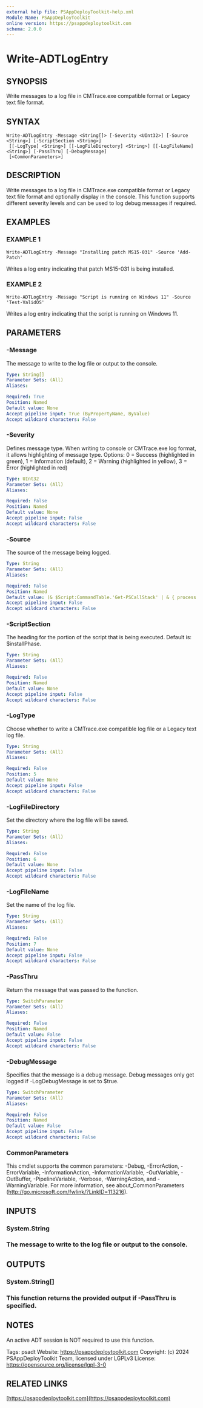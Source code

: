 ```yaml
---
external help file: PSAppDeployToolkit-help.xml
Module Name: PSAppDeployToolkit
online version: https://psappdeploytoolkit.com
schema: 2.0.0
---
```


# Write-ADTLogEntry

## SYNOPSIS
Write messages to a log file in CMTrace.exe compatible format or Legacy text file format.

## SYNTAX

```
Write-ADTLogEntry -Message <String[]> [-Severity <UInt32>] [-Source <String>] [-ScriptSection <String>]
 [[-LogType] <String>] [[-LogFileDirectory] <String>] [[-LogFileName] <String>] [-PassThru] [-DebugMessage]
 [<CommonParameters>]
```

## DESCRIPTION
Write messages to a log file in CMTrace.exe compatible format or Legacy text file format and optionally display in the console.
This function supports different severity levels and can be used to log debug messages if required.

## EXAMPLES

### EXAMPLE 1
```
Write-ADTLogEntry -Message "Installing patch MS15-031" -Source 'Add-Patch'
```

Writes a log entry indicating that patch MS15-031 is being installed.

### EXAMPLE 2
```
Write-ADTLogEntry -Message "Script is running on Windows 11" -Source 'Test-ValidOS'
```

Writes a log entry indicating that the script is running on Windows 11.

## PARAMETERS

### -Message
The message to write to the log file or output to the console.

```yaml
Type: String[]
Parameter Sets: (All)
Aliases:

Required: True
Position: Named
Default value: None
Accept pipeline input: True (ByPropertyName, ByValue)
Accept wildcard characters: False
```

### -Severity
Defines message type.
When writing to console or CMTrace.exe log format, it allows highlighting of message type.
Options: 0 = Success (highlighted in green), 1 = Information (default), 2 = Warning (highlighted in yellow), 3 = Error (highlighted in red)

```yaml
Type: UInt32
Parameter Sets: (All)
Aliases:

Required: False
Position: Named
Default value: None
Accept pipeline input: False
Accept wildcard characters: False
```

### -Source
The source of the message being logged.

```yaml
Type: String
Parameter Sets: (All)
Aliases:

Required: False
Position: Named
Default value: (& $Script:CommandTable.'Get-PSCallStack' | & { process { if (![System.String]::IsNullOrWhiteSpace($_.Command) -and ($_.Command -notmatch '^Write-(Log|ADTLogEntry)$')) { return $_.Command } } } | & $Script:CommandTable.'Select-Object' -First 1)
Accept pipeline input: False
Accept wildcard characters: False
```

### -ScriptSection
The heading for the portion of the script that is being executed.
Default is: $installPhase.

```yaml
Type: String
Parameter Sets: (All)
Aliases:

Required: False
Position: Named
Default value: None
Accept pipeline input: False
Accept wildcard characters: False
```

### -LogType
Choose whether to write a CMTrace.exe compatible log file or a Legacy text log file.

```yaml
Type: String
Parameter Sets: (All)
Aliases:

Required: False
Position: 5
Default value: None
Accept pipeline input: False
Accept wildcard characters: False
```

### -LogFileDirectory
Set the directory where the log file will be saved.

```yaml
Type: String
Parameter Sets: (All)
Aliases:

Required: False
Position: 6
Default value: None
Accept pipeline input: False
Accept wildcard characters: False
```

### -LogFileName
Set the name of the log file.

```yaml
Type: String
Parameter Sets: (All)
Aliases:

Required: False
Position: 7
Default value: None
Accept pipeline input: False
Accept wildcard characters: False
```

### -PassThru
Return the message that was passed to the function.

```yaml
Type: SwitchParameter
Parameter Sets: (All)
Aliases:

Required: False
Position: Named
Default value: False
Accept pipeline input: False
Accept wildcard characters: False
```

### -DebugMessage
Specifies that the message is a debug message.
Debug messages only get logged if -LogDebugMessage is set to $true.

```yaml
Type: SwitchParameter
Parameter Sets: (All)
Aliases:

Required: False
Position: Named
Default value: False
Accept pipeline input: False
Accept wildcard characters: False
```

### CommonParameters
This cmdlet supports the common parameters: -Debug, -ErrorAction, -ErrorVariable, -InformationAction, -InformationVariable, -OutVariable, -OutBuffer, -PipelineVariable, -Verbose, -WarningAction, and -WarningVariable.
For more information, see about_CommonParameters (http://go.microsoft.com/fwlink/?LinkID=113216).

## INPUTS

### System.String
### The message to write to the log file or output to the console.
## OUTPUTS

### System.String[]
### This function returns the provided output if -PassThru is specified.
## NOTES
An active ADT session is NOT required to use this function.

Tags: psadt
Website: https://psappdeploytoolkit.com
Copyright: (c) 2024 PSAppDeployToolkit Team, licensed under LGPLv3
License: https://opensource.org/license/lgpl-3-0

## RELATED LINKS

[https://psappdeploytoolkit.com](https://psappdeploytoolkit.com)

